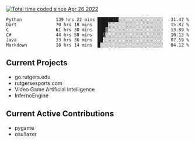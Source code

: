 <a href="https://wakatime.com/@9797ee4f-4108-45bb-8fc2-b36b9c1a1c89"><img src="https://wakatime.com/badge/user/9797ee4f-4108-45bb-8fc2-b36b9c1a1c89.svg?style=for-the-badge" alt="Total time coded since Apr 26 2022" /></a>

<!--START_SECTION:waka-->

```text
Python             139 hrs 22 mins ████████░░░░░░░░░░░░░░░░░   31.47 %
Dart               70 hrs 18 mins  ████░░░░░░░░░░░░░░░░░░░░░   15.87 %
C                  61 hrs 30 mins  ███▒░░░░░░░░░░░░░░░░░░░░░   13.89 %
C#                 44 hrs 50 mins  ██▓░░░░░░░░░░░░░░░░░░░░░░   10.13 %
Java               33 hrs 36 mins  ██░░░░░░░░░░░░░░░░░░░░░░░   07.59 %
Markdown           18 hrs 14 mins  █░░░░░░░░░░░░░░░░░░░░░░░░   04.12 %
```

<!--END_SECTION:waka-->

## Current Projects

 - go.rutgers.edu
 - rutgersesports.com
 - Video Game Artificial Intelligence
 - InfernoEngine

## Current Active Contributions

 - pygame
 - osu!lazer
